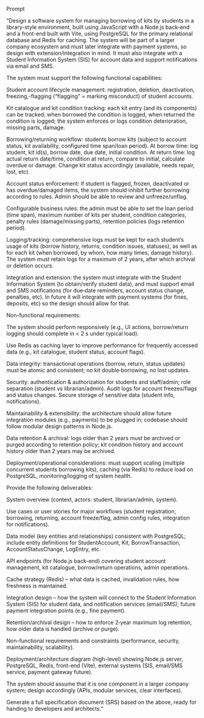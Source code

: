 Prompt

“Design a software system for managing borrowing of kits by students in a library-style environment, built using JavaScript with a Node.js back-end and a front-end built with Vite, using PostgreSQL for the primary relational database and Redis for caching. The system will be part of a larger company ecosystem and must later integrate with payment systems, so design with extension/integration in mind. It must also integrate with a Student Information System (SIS) for account data and support notifications via email and SMS.

The system must support the following functional capabilities:

Student account lifecycle management: registration, deletion, deactivation, freezing,-flagging (“flagging” = marking misconduct) of student accounts.

Kit catalogue and kit condition tracking: each kit entry (and its components) can be tracked; when borrowed the condition is logged, when returned the condition is logged; the system enforces or logs condition deterioration, missing parts, damage.

Borrowing/returning workflow: students borrow kits (subject to account status, kit availability, configured time span/loan period). At borrow time: log student, kit id(s), borrow date, due date, initial condition. At return time: log actual return date/time, condition at return, compare to initial, calculate overdue or damage. Change kit status accordingly (available, needs repair, lost, etc).

Account status enforcement: if student is flagged, frozen, deactivated or has overdue/damaged items, the system should inhibit further borrowing according to rules. Admin should be able to review and unfreeze/unflag.

Configurable business rules: the admin must be able to set the loan period (time span), maximum number of kits per student, condition categories, penalty rules (damage/missing parts), retention policies (logs retention period).

Logging/tracking: comprehensive logs must be kept for each student’s usage of kits (borrow history, returns, condition issues, statuses), as well as for each kit (when borrowed, by whom, how many times, damage history). The system must retain logs for a maximum of 2 years, after which archival or deletion occurs.

Integration and extension: the system must integrate with the Student Information System (to obtain/verify student data), and must support email and SMS notifications (for due‐date reminders, account status change, penalties, etc). In future it will integrate with payment systems (for fines, deposits, etc) so the design should allow for that.

Non-functional requirements:

The system should perform responsively (e.g., UI actions, borrow/return logging should complete in < 2 s under typical load).

Use Redis as caching layer to improve performance for frequently accessed data (e.g., kit catalogue, student status, account flags).

Data integrity: transactional operations (borrow, return, status updates) must be atomic and consistent; no kit double‐borrowing, no lost updates.

Security: authentication & authorization for students and staff/admin; role separation (student vs librarian/admin). Audit logs for account freezes/flags and status changes. Secure storage of sensitive data (student info, notifications).

Maintainability & extensibility: the architecture should allow future integration modules (e.g., payments) to be plugged in; codebase should follow modular design patterns in Node.js.

Data retention & archival: logs older than 2 years must be archived or purged according to retention policy; kit condition history and account history older than 2 years may be archived.

Deployment/operational considerations: must support scaling (multiple concurrent students borrowing kits), caching (via Redis) to reduce load on PostgreSQL, monitoring/logging of system health.

Provide the following deliverables:

System overview (context, actors: student, librarian/admin, system).

Use cases or user stories for major workflows (student registration, borrowing, returning, account freeze/flag, admin config rules, integration for notifications).

Data model (key entities and relationships) consistent with PostgreSQL; include entity definitions for StudentAccount, Kit, BorrowTransaction, AccountStatusChange, LogEntry, etc.

API endpoints (for Node.js back-end) covering student account management, kit catalogue, borrow/return operations, admin operations.

Cache strategy (Redis) – what data is cached, invalidation rules, how freshness is maintained.

Integration design – how the system will connect to the Student Information System (SIS) for student data, and notification services (email/SMS); future payment integration points (e.g., fine payment).

Retention/archival design – how to enforce 2‐year maximum log retention, how older data is handled (archive or purge).

Non-functional requirements and constraints (performance, security, maintainability, scalability).

Deployment/architecture diagram (high-level) showing Node.js server, PostgreSQL, Redis, front-end (Vite), external systems (SIS, email/SMS service, payment gateway future).

The system should assume that it is one component in a larger company system; design accordingly (APIs, modular services, clear interfaces).

Generate a full specification document (SRS) based on the above, ready for handing to developers and architects.”